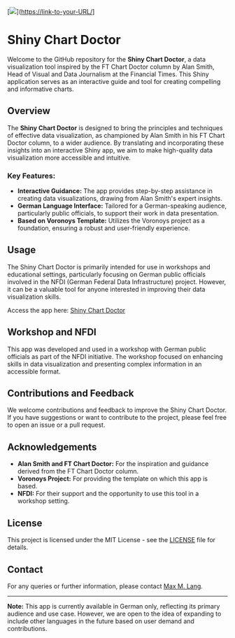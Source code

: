 [<img src="path/to/image.png">]([https://link-to-your-URL/](https://avatars.githubusercontent.com/u/95627998?s=200&v=4](https://www.berd-nfdi.de/wp-content/uploads/2022/09/Logo_BERD_Academy.svg))]




# Shiny Chart Doctor

Welcome to the GitHub repository for the **Shiny Chart Doctor**, a data visualization tool inspired by the FT Chart Doctor column by Alan Smith, Head of Visual and Data Journalism at the Financial Times. This Shiny application serves as an interactive guide and tool for creating compelling and informative charts.

## Overview

The **Shiny Chart Doctor** is designed to bring the principles and techniques of effective data visualization, as championed by Alan Smith in his FT Chart Doctor column, to a wider audience. By translating and incorporating these insights into an interactive Shiny app, we aim to make high-quality data visualization more accessible and intuitive.

### Key Features:

- **Interactive Guidance:** The app provides step-by-step assistance in creating data visualizations, drawing from Alan Smith's expert insights.
- **German Language Interface:** Tailored for a German-speaking audience, particularly public officials, to support their work in data presentation.
- **Based on Voronoys Template:** Utilizes the Voronoys project as a foundation, ensuring a robust and user-friendly experience.

## Usage

The Shiny Chart Doctor is primarily intended for use in workshops and educational settings, particularly focusing on German public officials involved in the NFDI (German Federal Data Infrastructure) project. However, it can be a valuable tool for anyone interested in improving their data visualization skills.

Access the app here: [Shiny Chart Doctor](https://maxmlang.shinyapps.io/shiny-chart-doc/)

## Workshop and NFDI

This app was developed and used in a workshop with German public officials as part of the NFDI initiative. The workshop focused on enhancing skills in data visualization and presenting complex information in an accessible format.

## Contributions and Feedback

We welcome contributions and feedback to improve the Shiny Chart Doctor. If you have suggestions or want to contribute to the project, please feel free to open an issue or a pull request.

## Acknowledgements

- **Alan Smith and FT Chart Doctor:** For the inspiration and guidance derived from the FT Chart Doctor column.
- **Voronoys Project:** For providing the template on which this app is based.
- **NFDI:** For their support and the opportunity to use this tool in a workshop setting.

## License

This project is licensed under the MIT License - see the [LICENSE](LICENSE) file for details.

## Contact

For any queries or further information, please contact [Max M. Lang](mailto:maxmlang@example.com).

---

**Note:** This app is currently available in German only, reflecting its primary audience and use case. However, we are open to the idea of expanding to include other languages in the future based on user demand and contributions.

